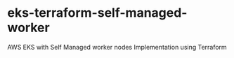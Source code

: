 # eks-terraform-self-managed-worker
AWS EKS  with Self Managed worker nodes Implementation using Terraform

